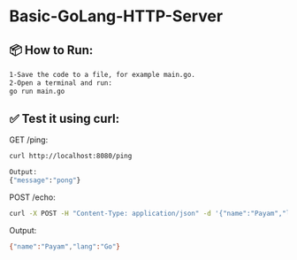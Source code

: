 # Basic-GoLang-HTTP-Server



## 📦 How to Run:
```bash
1-Save the code to a file, for example main.go.
2-Open a terminal and run:
go run main.go
```

## ✅ Test it using curl:
GET /ping:
```bash
curl http://localhost:8080/ping
```
```bash
Output:
{"message":"pong"}
```
POST /echo:
```bash
curl -X POST -H "Content-Type: application/json" -d '{"name":"Payam","lang":"Go"}' http://localhost:8080/echo
```
Output:
```bash
{"name":"Payam","lang":"Go"}
```
